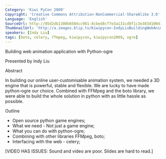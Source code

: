 ```yaml
---
Category: 'Kiwi PyCon 2009'
Copyright: 'Creative Commons Attribution-NonCommercial-ShareAlike 3.0'
Language: 'English'
SourceUrl: http://05d2db1380b6504cc981-8cbed8cf7e3a131cd8f1c3e383d10041.r93.cf2.rackcdn.com/kiwi-pycon-2009/110_indy-liu-building-web-animation-application-with-python-ogre.flv
ThumbnailUrl: 'http://a.images.blip.tv/Kiwipycon-IndyLiuBuildingWebAnimationApplicationWithPythonOgre541-29.jpg'
speakers: [Indy Liu]
tags: [boto, celery, ffmpeg, kiwipycon, kiwipycon2009, ogre]
---
```

Building web animation application with Python-ogre

Presented by Indy Liu

Abstract

In building our online user-customisable animation system, we needed a 3D
engine that is powerful, stable and flexible. We are lucky to have made
python-ogre our choice. Combined with FFMpeg and the boto library, we were
able to build the whole solution in python with as little hassle as possible.

Outline

  * Open source python game engines; 
  * What we need - Not just a game engine; 
  * What you can do with python-ogre; 
  * Combining with other libraries FFMpeg, boto; 
  * Interfacing with the web - celery; 

[VIDEO HAS ISSUES: Sound and video are poor. Slides are hard to read.]

